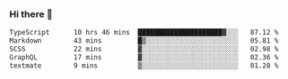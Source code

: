 ### Hi there 👋

<!--
**anthonynomil/anthonynomil** is a ✨ _special_ ✨ repository because its `README.md` (this file) appears on your GitHub profile.

Here are some ideas to get you started:

- 🔭 I’m currently working on ...
- 🌱 I’m currently learning ...
- 👯 I’m looking to collaborate on ...
- 🤔 I’m looking for help with ...
- 💬 Ask me about ...
- 📫 How to reach me: ...
- 😄 Pronouns: ...
- ⚡ Fun fact: ...
-->

<!--START_SECTION:waka-->

```txt
TypeScript      10 hrs 46 mins  █████████████████████▓░░░   87.12 %
Markdown        43 mins         █▒░░░░░░░░░░░░░░░░░░░░░░░   05.81 %
SCSS            22 mins         ▓░░░░░░░░░░░░░░░░░░░░░░░░   02.98 %
GraphQL         17 mins         ▓░░░░░░░░░░░░░░░░░░░░░░░░   02.36 %
textmate        9 mins          ▒░░░░░░░░░░░░░░░░░░░░░░░░   01.28 %
```

<!--END_SECTION:waka-->
